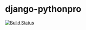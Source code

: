 # django-pythonpro

[![Build Status](https://app.travis-ci.com/VitorDCM/django-pythonpro.svg?branch=main)](https://app.travis-ci.com/VitorDCM/django-pythonpro)
